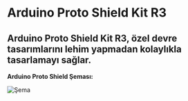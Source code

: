 # Arduino Proto Shield Kit R3 #
## Arduino Proto Shield Kit R3, özel devre tasarımlarını lehim yapmadan kolaylıkla tasarlamayı sağlar. ##

**Arduino Proto Shield Şeması:**

![Şema](https://user-images.githubusercontent.com/101178401/179923792-e4f532f9-ce45-4bcb-8bb1-bab992d91b56.png)
